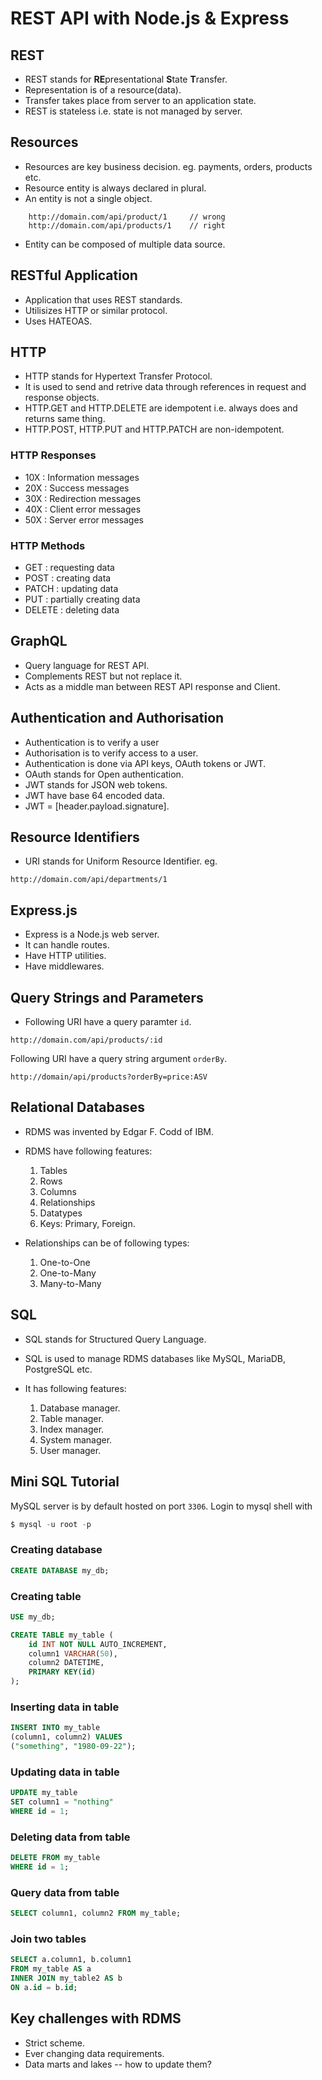 # REST API with Node.js & Express

## REST

- REST stands for **RE**presentational **S**tate **T**ransfer.
- Representation is of a resource(data). 
- Transfer takes place from server to an application state.
- REST is stateless i.e. state is not managed by server.

## Resources

- Resources are key business decision. eg. payments, orders, products etc.
- Resource entity is always declared in plural.
- An entity is not a single object.
```http
    http://domain.com/api/product/1     // wrong
    http://domain.com/api/products/1    // right
```
- Entity can be composed of multiple data source.

## RESTful Application

- Application that uses REST standards.
- Utilisizes HTTP or similar protocol.
- Uses HATEOAS.

## HTTP

- HTTP stands for Hypertext Transfer Protocol.
- It is used to send and retrive data through references in request and response objects.
- HTTP.GET and HTTP.DELETE are idempotent i.e. always does and returns same thing.
- HTTP.POST, HTTP.PUT and HTTP.PATCH are non-idempotent.

### HTTP Responses

- 10X : Information messages
- 20X : Success messages
- 30X : Redirection messages
- 40X : Client error messages
- 50X : Server error messages

### HTTP Methods

- GET : requesting data
- POST : creating data
- PATCH : updating data
- PUT : partially creating data
- DELETE : deleting data

## GraphQL

- Query language for REST API.
- Complements REST but not replace it.
- Acts as a middle man between REST API response and Client.

## Authentication and Authorisation

- Authentication is to verify a user
- Authorisation is to verify access to a user.
- Authentication is done via API keys, OAuth tokens or JWT.
- OAuth stands for Open authentication.
- JWT stands for JSON web tokens.
- JWT have base 64 encoded data.
- JWT = [header.payload.signature].

## Resource Identifiers

- URI stands for Uniform Resource Identifier. eg.
```http
http://domain.com/api/departments/1
```

## Express.js

- Express is a Node.js web server.
- It can handle routes.
- Have HTTP utilities.
- Have middlewares.

## Query Strings and Parameters

- Following URI have a query paramter `id`.
```http
http://domain.com/api/products/:id
```
Following URI have a query string argument `orderBy`.
```http
http://domain/api/products?orderBy=price:ASV
```

## Relational Databases

- RDMS was invented by Edgar F. Codd of IBM.
- RDMS have following features:

    1. Tables
    2. Rows
    3. Columns
    4. Relationships
    5. Datatypes
    6. Keys: Primary, Foreign.
- Relationships can be of following types:

    1. One-to-One
    2. One-to-Many
    3. Many-to-Many

## SQL

- SQL stands for Structured Query Language.
- SQL is used to manage RDMS databases like MySQL, MariaDB, PostgreSQL etc.
- It has following features:

    1. Database manager.
    2. Table manager.
    3. Index manager.
    4. System manager.
    5. User manager.

## Mini SQL Tutorial

MySQL server is by default hosted on port `3306`. Login to mysql shell with
```sql
$ mysql -u root -p
```

### Creating database
```sql
CREATE DATABASE my_db;
```

### Creating table
```sql
USE my_db;

CREATE TABLE my_table (
    id INT NOT NULL AUTO_INCREMENT,
    column1 VARCHAR(50),
    column2 DATETIME,
    PRIMARY KEY(id)
);
```

### Inserting data in table
```sql
INSERT INTO my_table
(column1, column2) VALUES
("something", "1980-09-22");
```

### Updating data in table
```sql
UPDATE my_table
SET column1 = "nothing"
WHERE id = 1;
```

### Deleting data from table
```sql
DELETE FROM my_table
WHERE id = 1;
```

### Query data from table
```sql
SELECT column1, column2 FROM my_table;
```

### Join two tables
```sql
SELECT a.column1, b.column1
FROM my_table AS a
INNER JOIN my_table2 AS b
ON a.id = b.id;
```

## Key challenges with RDMS

- Strict scheme.
- Ever changing data requirements.
- Data marts and lakes -- how to update them?